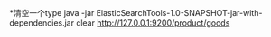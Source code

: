*清空一个type
java -jar ElasticSearchTools-1.0-SNAPSHOT-jar-with-dependencies.jar clear http://127.0.0.1:9200/product/goods
